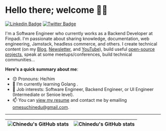 # Hello there; welcome 👋🏾

 [![Linkedin Badge](https://img.shields.io/badge/-iambolajiayo-blue?style=for-the-badge&logo=Linkedin&logoColor=white&link=https://www.linkedin.com/in/iambolajiayo)](https://www.linkedin.com/in/omesupaul) [![Twitter Badge](https://img.shields.io/badge/-@iambolajiayo-1ca0f1?style=for-the-badge&logo=twitter&logoColor=white&link=https://twitter.com/_sarge97)](https://twitter.com/_sarge97)

I'm a Software Engineer who currently works as a Backend Developer at Finpadi. I'm passionate about sharing knowledge, documentation, web engineering, Jamstack, headless commerce, and others. I create technical content (on my [Blog](https://omesuchinedu.com/), [Newsletter](https://bawd.bolajiayodeji.com), and [YouTube](https://www.youtube.com/c/omesuchinedu)), build useful [open-source projects](https://github.com/SirG97), speak at some meetups/conferences, build technical communities...

**Here's a quick summary about me**:

- 😊 Pronouns: He/him
- 🌱 I’m currently learning Golang .
- 💼 Job interests: Software Engineer, Backend Engineer, or UI Engineer (Intermediate or Senioe level).
- 📫 You can [view my resume](#) and contact me by emailing omesuchinedu@gmail.com.

---

| <img align="center" src="https://github-readme-stats.vercel.app/api?username=sirg97&show_icons=true&include_all_commits=true&hide_border=true" alt="Chinedu's GitHub stats" /> | <img align="center" src="https://github-readme-stats.vercel.app/api/top-langs/?username=sirg97&langs_count=8&layout=compact&hide_border=true" alt="Chinedu's GitHub stats" /> |
| ------------- | ------------- |

